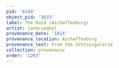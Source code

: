 ```yaml
---
pid: '6149'
object_pid: '3633'
label: The Raid (Aschaffenburg)
artist: janbrueghel
provenance_date: '1814'
provenance_location: Aschaffenburg
provenance_text: From the Schlossgalerie
collection: provenance
order: '1263'
---
```

